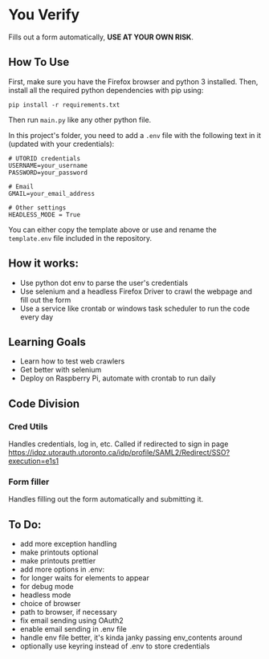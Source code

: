 # You Verify

Fills out a form automatically, **USE AT YOUR OWN RISK**.

## How To Use

First, make sure you have the Firefox browser and python 3 installed. Then, install all the required python dependencies with pip using:

```pip install -r requirements.txt```

Then run `main.py` like any other python file.

In this project's folder, you need to add a `.env` file with the following text in it (updated with your credentials):
```
# UTORID credentials
USERNAME=your_username
PASSWORD=your_password

# Email
GMAIL=your_email_address

# Other settings
HEADLESS_MODE = True
```
You can either copy the template above or use and rename the `template.env` file included in the repository.

## How it works:

* Use python dot env to parse the user's credentials
* Use selenium and a headless Firefox Driver to crawl the webpage and fill out the form
* Use a service like crontab or windows task scheduler to run the code every day

## Learning Goals

* Learn how to test web crawlers
* Get better with selenium
* Deploy on Raspberry Pi, automate with crontab to run daily

## Code Division

### Cred Utils

Handles credentials, log in, etc. Called if redirected to sign in page https://idpz.utorauth.utoronto.ca/idp/profile/SAML2/Redirect/SSO?execution=e1s1

### Form filler

Handles filling out the form automatically and submitting it.

## To Do:
* add more exception handling
* make printouts optional
* make printouts prettier
* add more options in .env:
* for longer waits for elements to appear
* for debug mode
* headless mode
* choice of browser
* path to browser, if necessary
* fix email sending using OAuth2
* enable email sending in .env file
* handle env file better, it's kinda janky passing env_contents around
* optionally use keyring instead of .env to store credentials
